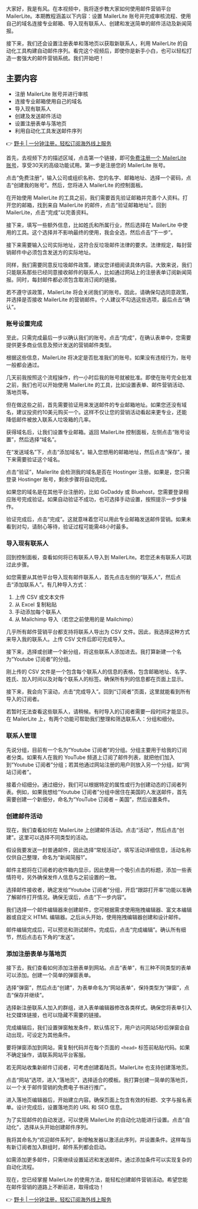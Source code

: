 大家好，我是有风。在本视频中，我将逐步教大家如何使用邮件营销平台 MailerLite。本期教程涵盖以下内容：设置 MailerLite 账号并完成审核流程、使用自己的域名连接专业邮箱、导入现有联系人、创建和发送简单的邮件活动及新闻简报。

接下来，我们还会设置注册表单和落地页以获取新联系人，利用 MailerLite 的自动化工具构建自动邮件序列。看完这个视频后，即使你是新手小白，也可以轻松打造一套强大的邮件营销系统。我们开始吧！

## 主要内容

- 注册 MailerLite 账号并进行审核
- 连接专业邮箱使用自己的域名
- 导入现有联系人
- 创建及发送邮件活动
- 设置注册表单与落地页
- 利用自动化工具发送邮件序列

👉 [野卡 | 一分钟注册，轻松订阅海外线上服务](https://bit.ly/bewildcard)

首先，去视频下方的描述区域，点击第一个链接，即可[免费注册一个 MailerLite 账号](https://bit.ly/49cSJ8k)，享受30天的高级功能试用。第一步是注册您的 MailerLite 账号。

点击“免费注册”，输入公司或组织名称、您的名字、邮箱地址、选择一个密码，点击“创建我的账号”。然后，您将进入 MailerLite 的控制面板。

在开始使用 MailerLite 的工具之前，我们需要首先验证邮箱并完善个人资料。打开您的邮箱，找到来自 MailerLite 的邮件，点击“验证邮箱地址”。回到 MailerLite，点击“完成”以完善资料。

接下来，填写一些额外信息，比如姓氏和所属行业，然后选择在 MailerLite 中使用的工具。这个选择并不影响最终的使用，我会全选，然后点击“下一步”。

接下来需要输入公司实际地址，这符合反垃圾邮件法律的要求。法律规定，每封营销邮件中必须包含发送方的实际地址。

同样，我们需要同意反垃圾邮件政策，建议您详细阅读具体内容。大致来说，我们只能联系那些已经同意接收邮件的联系人，比如通过网站上的注册表单订阅新闻简报。同时，每封邮件都必须包含取消订阅的链接。

若不遵守该政策，MailerLite 将会关闭我们的账号。因此，请确保勾选同意政策，并选择是否接收 MailerLite 的营销邮件。个人建议不勾选这些选项，最后点击“确认”。

### 账号设置完成

至此，只需完成最后一步以确认我们的账号。点击“完成”，在确认表单中，您需要提供更多商业信息及预计发送的营销邮件类型。

根据这些信息，MailerLite 将决定是否批准我们的账号。如果没有违规行为，账号一般都会通过。

几天前我按照这个流程操作，约一小时后我的账号就被批准。即使在账号完全批准之前，我们也可以开始使用 MailerLite 的工具，比如设置表单、邮件营销活动、落地页等。

但在做这些之前，首先需要验证用来发送邮件的专业邮箱地址。如果您还没有域名，建议投资约10美元购买一个。这样不仅让您的营销活动看起来更专业，还能降低邮件被放入联系人垃圾箱的几率。

获得域名后，让我们设置专业邮箱。返回 MailerLite 控制面板，左侧点击“账号设置”，然后选择“域名”。

在“发送域名”下，点击“添加域名”。输入您想用的邮箱地址，然后点击“保存”。接下来需要验证这个域名。

点击“验证”，Mailerlite 会检测我的域名是否在 Hostinger 注册。如果是，您只需登录 Hostinger 账号，剩余步骤将自动完成。

如果您的域名是在其他平台注册的，比如 GoDaddy 或 Bluehost，您需要登录相应账号完成验证。如果自动验证不成功，也可选择手动设置，按照提示一步步操作。

验证完成后，点击“完成”。这就意味着您可以用此专业邮箱发送邮件营销。如果未看到对勾，请耐心等待，验证过程可能需48小时最多。

### 导入现有联系人

回到控制面板，查看如何将已有联系人导入到 MailerLite。若您还未有联系人可跳过此步骤。

如您需要从其他平台导入现有邮件联系人，首先点击左侧的“联系人”，然后点击“添加联系人”。有几种导入方式：

1. 上传 CSV 或文本文件
2. 从 Excel 复制粘贴
3. 手动添加每个联系人
4. 从 Mailchimp 导入（若您之前使用的是 Mailchimp）

几乎所有邮件营销平台都支持将联系人导出为 CSV 文件。因此，我选择这种方式来导入我的联系人。上传 CSV 文件后即可完成导入。

接下来，选择或创建一个新分组，将这些联系人添加进去。我打算新建一个名为“Youtube 订阅者”的分组。

刚上传的 CSV 文件是一个包含每个联系人的信息的表格，包含邮箱地址、名字、姓氏、加入时间以及对每个联系人的标签。确保所有列的信息都在页面上显示。

接下来，我会向下滚动，点击“完成导入”。回到“订阅者”页面，这里就能看到所有导入的订阅者。

若暂时无法查看这些联系人，请稍候。有时导入的订阅者需要一段时间才能显示。在 MailerLite 上，有两个功能可帮助我们整理和筛选联系人：分组和细分。

### 联系人管理

先说分组，目前有一个名为“Youtube 订阅者”的分组。分组主要用于给我的订阅者分类。如果有人在我的 YouTube 频道上订阅了邮件列表，就把他们加入到“Youtube 订阅者”分组；若其他通过网站注册的用户则放入另一个分组，如“网站订阅者”。

接着介绍细分。通过细分，我们可以根据特定的属性或行为创建动态的订阅者列表。例如，如果我想给“Youtube 订阅者”分组中居住在美国的人发送邮件，首先需要创建一个新细分，命名为“YouTube 订阅者 – 美国”，然后设置条件。

### 创建邮件活动

现在，我们查看如何在 MailerLite 上创建邮件活动。点击“活动”，然后点击“创建”。这里可以选择不同类型的活动。

假设我要发送一封普通邮件，因此选择“常规活动”。填写活动详细信息，活动名称仅供自己整理，命名为“新闻简报1”。

邮件主题将在订阅者的收件箱内显示，因此使用一个吸引点击的标题，添加一些表情符号，另外确保发件人信息与之前设置的一致。

选择邮件接收者，确定发给“Youtube 订阅者”分组，开启“跟踪打开率”功能以准确了解邮件打开情况。确保无误后，点击“下一步内容”。

我们选择一个邮件编辑器来创建邮件，您可根据需求使用拖拽编辑器、富文本编辑器或自定义 HTML 编辑器。之后从头开始，使用拖拽编辑器创建和设计邮件。

邮件编辑完成后，可以预览和测试邮件。完成后，点击“完成编辑”。确认所有细节，然后点击右下角的“发送”。 

### 添加注册表单与落地页

接下去，我们查看如何添加注册表单到网站。点击“表单”，有三种不同类型的表单可以添加。创建一个简单的弹窗表单。

选择“弹窗”，然后点击“创建”，为表单命名为“网站表单”，保持类型为“弹窗”，点击“保存并继续”。

选择新注册联系人加入的群组，进入表单编辑器修改各类样式。确保您将表单引入社交媒体链接，也可以隐藏不需要的链接。

完成编辑后，我们设置弹窗触发条件，默认情况下，用户访问网站5秒后弹窗会自动出现，可设定为其他条件。

要将弹窗添加到网站，需复制代码并在每个页面的 `<head>` 标签前粘贴代码。如果不确定操作，请联系网站平台客服。

若无网站收集新邮件订阅者，可考虑创建着陆页。MailerLite 也支持创建落地页。

点击“网站”选项，进入“落地页”，选择适合的模板。我打算创建一简单的落地页，以一个关于邮件营销的免费电子书进行推广。

进入落地页编辑器后，开始建立内容。确保页面上包含有效的标题、文字与报名表单。设计完成后，设置落地页的 URL 和 SEO 信息。

为了实现邮件的自动发送，可以使用 MailerLite 的自动化功能进行设置。点击“自动化”，选择从头开始创建邮件序列。

我将其命名为“欢迎邮件系列”，新增触发器以激活此序列，并设置条件。这样每当有新订阅者加入群组时，邮件系列都会启动。

如需添加更多邮件，只需继续设置延迟和发送邮件。通过添加条件可以实现复杂的自动化流程。

现在，您已经掌握 MailerLite 的使用方法，能轻松创建邮件营销活动。希望您能在邮件营销的道路上不断前进，取得成功！

👉 [野卡 | 一分钟注册，轻松订阅海外线上服务](https://bit.ly/bewildcard)